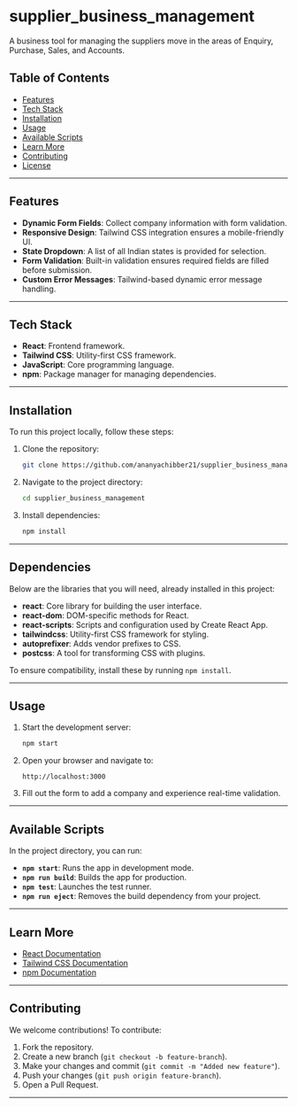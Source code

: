 # supplier_business_management
A business tool for managing the suppliers move in the areas of Enquiry, Purchase, Sales, and Accounts. 

## Table of Contents

- [Features](#features)
- [Tech Stack](#tech-stack)
- [Installation](#installation)
- [Usage](#usage)
- [Available Scripts](#available-scripts)
- [Learn More](#learn-more)
- [Contributing](#contributing)
- [License](#license)

---

## Features

- **Dynamic Form Fields**: Collect company information with form validation.
- **Responsive Design**: Tailwind CSS integration ensures a mobile-friendly UI.
- **State Dropdown**: A list of all Indian states is provided for selection.
- **Form Validation**: Built-in validation ensures required fields are filled before submission.
- **Custom Error Messages**: Tailwind-based dynamic error message handling.

---

## Tech Stack

- **React**: Frontend framework.
- **Tailwind CSS**: Utility-first CSS framework.
- **JavaScript**: Core programming language.
- **npm**: Package manager for managing dependencies.

---

## Installation

To run this project locally, follow these steps:

1. Clone the repository:
    ```bash
    git clone https://github.com/ananyachibber21/supplier_business_management
    ```

2. Navigate to the project directory:
    ```bash
    cd supplier_business_management
    ```

3. Install dependencies:
    ```bash
    npm install
    ```

---

## Dependencies

Below are the libraries that you will need, already installed in this project:

- **react**: Core library for building the user interface.
- **react-dom**: DOM-specific methods for React.
- **react-scripts**: Scripts and configuration used by Create React App.
- **tailwindcss**: Utility-first CSS framework for styling.
- **autoprefixer**: Adds vendor prefixes to CSS.
- **postcss**: A tool for transforming CSS with plugins.
<!-- npm list --depth=0 -->

To ensure compatibility, install these by running `npm install`.

---

## Usage

1. Start the development server:
    ```bash
    npm start
    ```

2. Open your browser and navigate to:
    ```
    http://localhost:3000
    ```

3. Fill out the form to add a company and experience real-time validation.

---

## Available Scripts

In the project directory, you can run:

- **`npm start`**: Runs the app in development mode.
- **`npm run build`**: Builds the app for production.
- **`npm test`**: Launches the test runner.
- **`npm run eject`**: Removes the build dependency from your project.

---

## Learn More

- [React Documentation](https://reactjs.org/docs/getting-started.html)
- [Tailwind CSS Documentation](https://tailwindcss.com/docs)
- [npm Documentation](https://docs.npmjs.com/)

---

## Contributing

We welcome contributions! To contribute:

1. Fork the repository.
2. Create a new branch (`git checkout -b feature-branch`).
3. Make your changes and commit (`git commit -m "Added new feature"`).
4. Push your changes (`git push origin feature-branch`).
5. Open a Pull Request.

---

<!-- ## License

This project is licensed under the MIT License. See `LICENSE` file for details.

Libraries installed 
npm install react-router-dom
npm install react-hook-form -->
